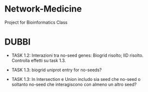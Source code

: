 # Network-Medicine
Project for Bioinformatics Class


# DUBBI

* TASK 1.2: Interazioni tra no-seed genes: Biogrid risolto; IID risolto. Controlla effetti su task 1.3.

* TASK 1.3: biogrid uniprot entry for no-seeds?

* TASK 1.3: In Intersection e Union includo sia seed che no-seed o soltanto no-seed che interagiscono con almeno un altro seed?
